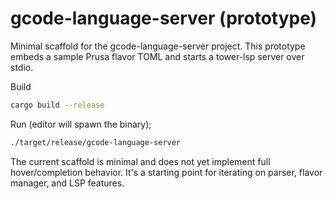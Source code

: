 # gcode-language-server (prototype)

Minimal scaffold for the gcode-language-server project. This prototype embeds a sample Prusa flavor TOML and starts a tower-lsp server over stdio.

Build

```bash
cargo build --release
```

Run (editor will spawn the binary);

```bash
./target/release/gcode-language-server
```

The current scaffold is minimal and does not yet implement full hover/completion behavior. It's a starting point for iterating on parser, flavor manager, and LSP features.
